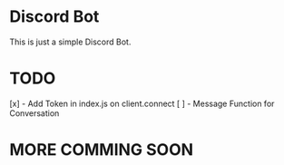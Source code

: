 # Discord Bot 
This is just a simple Discord Bot. 


# TODO
[x] - Add Token in index.js on client.connect
[ ] - Message Function for Conversation   

# MORE COMMING SOON
